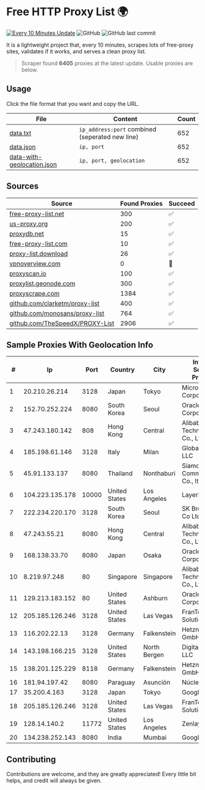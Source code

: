 
# Free HTTP Proxy List 🌍

[![Every 10 Minutes Update](https://github.com/mertguvencli/http-proxy-list/actions/workflows/main.yml/badge.svg?branch=main)](https://github.com/mertguvencli/http-proxy-list/actions/workflows/main.yml)
![GitHub](https://img.shields.io/github/license/mertguvencli/http-proxy-list)
![GitHub last commit](https://img.shields.io/github/last-commit/mertguvencli/http-proxy-list)

It is a lightweight project that, every 10 minutes, scrapes lots of free-proxy sites, validates if it works, and serves a clean proxy list.


> Scraper found **6405** proxies at the latest update. Usable proxies are below.

## Usage

Click the file format that you want and copy the URL.


|File|Content|Count|
|----|-------|-----|
|[data.txt](https://raw.githubusercontent.com/mertguvencli/http-proxy-list/main/proxy-list/data.txt)|`ip_address:port` combined (seperated new line)|652|
|[data.json](https://raw.githubusercontent.com/mertguvencli/http-proxy-list/main/proxy-list/data.json)|`ip, port`|652|
|[data-with-geolocation.json](https://raw.githubusercontent.com/mertguvencli/http-proxy-list/main/proxy-list/data-with-geolocation.json)|`ip, port, geolocation`|652|

## Sources

|Source|Found Proxies|Succeed|
|------|-------------|-------|
|[free-proxy-list.net](https://free-proxy-list.net)|300|✅|
|[us-proxy.org](https://www.us-proxy.org)|200|✅|
|[proxydb.net](http://proxydb.net)|15|✅|
|[free-proxy-list.com](https://free-proxy-list.com/?page=&port=&type%5B%5D=http&type%5B%5D=https&up_time=0&search=Search)|10|✅|
|[proxy-list.download](https://www.proxy-list.download/HTTP)|26|✅|
|[vpnoverview.com](https://vpnoverview.com/privacy/anonymous-browsing/free-proxy-servers)|0|🚫|
|[proxyscan.io](https://www.proxyscan.io)|100|✅|
|[proxylist.geonode.com](https://proxylist.geonode.com/api/proxy-list?limit=300&page=1&sort_by=lastChecked&sort_type=desc&protocols=http,https)|300|✅|
|[proxyscrape.com](https://api.proxyscrape.com/v2/?request=displayproxies&protocol=http&timeout=10000&country=all&ssl=all&anonymity=all)|1384|✅|
|[github.com/clarketm/proxy-list](https://raw.githubusercontent.com/clarketm/proxy-list/master/proxy-list-raw.txt)|400|✅|
|[github.com/monosans/proxy-list](https://raw.githubusercontent.com/monosans/proxy-list/main/proxies/http.txt)|764|✅|
|[github.com/TheSpeedX/PROXY-List](https://raw.githubusercontent.com/TheSpeedX/PROXY-List/master/http.txt)|2906|✅|


## Sample Proxies With Geolocation Info

|#|Ip|Port|Country|City|Internet Service Provider|
|-|--|----|-------|----|-------------------------|
|1|20.210.26.214|3128|Japan|Tokyo|Microsoft Corporation|
|2|152.70.252.224|8080|South Korea|Seoul|Oracle Corporation|
|3|47.243.180.142|808|Hong Kong|Central|Alibaba (US) Technology Co., Ltd.|
|4|185.198.61.146|3128|Italy|Milan|Global Router LLC|
|5|45.91.133.137|8080|Thailand|Nonthaburi|Siamdata Communication Co., ltd.|
|6|104.223.135.178|10000|United States|Los Angeles|LayerHost|
|7|222.234.220.170|3128|South Korea|Seoul|SK Broadband Co Ltd|
|8|47.243.55.21|8080|Hong Kong|Central|Alibaba (US) Technology Co., Ltd.|
|9|168.138.33.70|8080|Japan|Osaka|Oracle Corporation|
|10|8.219.97.248|80|Singapore|Singapore|Alibaba (US) Technology Co., Ltd.|
|11|129.213.183.152|80|United States|Ashburn|Oracle Corporation|
|12|205.185.126.246|3128|United States|Las Vegas|FranTech Solutions|
|13|116.202.22.13|3128|Germany|Falkenstein|Hetzner Online GmbH|
|14|143.198.166.215|3128|United States|North Bergen|DigitalOcean, LLC|
|15|138.201.125.229|8118|Germany|Falkenstein|Hetzner Online GmbH|
|16|181.94.197.42|8080|Paraguay|Asunción|Núcleo S.A.|
|17|35.200.4.163|3128|Japan|Tokyo|Google LLC|
|18|205.185.126.246|3128|United States|Las Vegas|FranTech Solutions|
|19|128.14.140.2|11772|United States|Los Angeles|Zenlayer Inc|
|20|134.238.252.143|8080|India|Mumbai|Google LLC|



## Contributing

Contributions are welcome, and they are greatly appreciated! Every
little bit helps, and credit will always be given.

